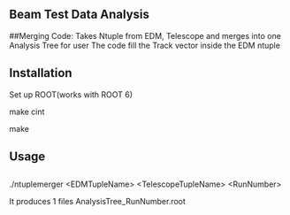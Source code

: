 ## Beam Test Data Analysis 
##Merging Code: Takes Ntuple from EDM, Telescope and merges into one Analysis Tree for user
The code fill the Track vector inside the EDM ntuple
## Installation

Set up ROOT(works with ROOT 6)

make cint

make 

## Usage
##
./ntuplemerger \<EDMTupleName\> \<TelescopeTupleName\> \<RunNumber\>

It produces 1 files AnalysisTree_RunNumber.root
